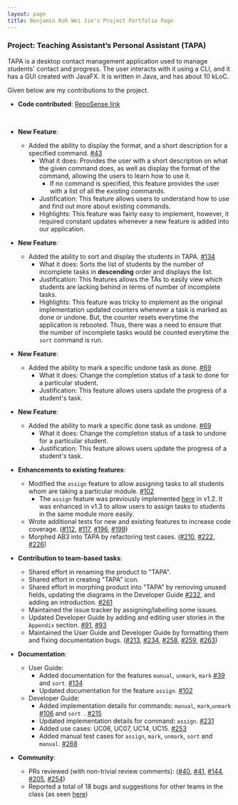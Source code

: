 ```yaml
---
layout: page
title: Benjamin Koh Wei Jie's Project Portfolio Page
---
```


### Project: Teaching Assistant’s Personal Assistant (TAPA)

TAPA is a desktop contact management application used to manage students' contact and progress. The user interacts with it using a CLI, and it has a GUI created with JavaFX. It is written in Java, and has about 10 kLoC.

Given below are my contributions to the project.

* **Code contributed**: [RepoSense link](https://nus-cs2103-ay2122s2.github.io/tp-dashboard/?search=benjykoh&breakdown=true)

<br>

* **New Feature**:
  * Added the ability to display the format, and a short description for a specified command. [#43](https://github.com/AY2122S2-CS2103T-W09-4/tp/pull/43)
    * What it does: Provides the user with a short description on what the given command does, as well as display the format of the command, allowing the users to learn how to use it.
      * If no command is specified, this feature provides the user with a list of all the existing commands.
    * Justification: This feature allows users to understand how to use and find out more about existing commands.
    * Highlights: This feature was fairly easy to implement, however, it required constant updates whenever a new feature is added into our application.

* **New Feature**:
  * Added the ability to sort and display the students in TAPA. [#134](https://github.com/AY2122S2-CS2103T-W09-4/tp/pull/134)
    * What it does: Sorts the list of students by the number of incomplete tasks in **descending** order and displays the list.
    * Justification: This features allows the TAs to easily view which students are lacking behind in terms of number of incomplete tasks.
    * Highlights: This feature was tricky to implement as the original implementation updated counters whenever a task is marked as done or undone. But, the counter resets everytime the application is rebooted. Thus, there was a need to ensure that the number of incomplete tasks would be counted everytime the `sort` command is run.

* **New Feature**:
  * Added the ability to mark a specific undone task as done. [#69](https://github.com/AY2122S2-CS2103T-W09-4/tp/pull/69)
    * What it does: Change the completion status of a task to done for a particular student.
    * Justification: This feature allows users update the progress of a student's task.

<div style="page-break-after: always;"></div>

* **New Feature**:
  * Added the ability to mark a specific done task as undone. [#69](https://github.com/AY2122S2-CS2103T-W09-4/tp/pull/69)
    * What it does: Change the completion status of a task to undone for a particular student.
    * Justification: This feature allows users update the progress of a student's task.
  
* **Enhancements to existing features**:
  * Modified the `assign` feature to allow assigning tasks to all students whom are taking a particular module. [#102](https://github.com/AY2122S2-CS2103T-W09-4/tp/pull/102)
    * The `assign` feature was previously implemented [here](https://github.com/AY2122S2-CS2103T-W09-4/tp/pull/53) in v1.2. It was enhanced in v1.3 to allow users to assign tasks to students in the same module more easily.
  * Wrote additional tests for new and existing features to increase code coverage. ([#112](https://github.com/AY2122S2-CS2103T-W09-4/tp/pull/112), [#117](https://github.com/AY2122S2-CS2103T-W09-4/tp/pull/117), [#196](https://github.com/AY2122S2-CS2103T-W09-4/tp/pull/196), [#199](https://github.com/AY2122S2-CS2103T-W09-4/tp/pull/199))
  * Morphed AB3 into TAPA by refactoring test cases. ([#210](https://github.com/AY2122S2-CS2103T-W09-4/tp/pull/210), [#222](https://github.com/AY2122S2-CS2103T-W09-4/tp/pull/222), [#226](https://github.com/AY2122S2-CS2103T-W09-4/tp/pull/222))

* **Contribution to team-based tasks**:
  * Shared effort in renaming the product to "TAPA".
  * Shared effort in creating "TAPA" icon.
  * Shared effort in morphing product into "TAPA" by removing unused fields, updating the diagrams in the Developer Guide [#232](https://github.com/AY2122S2-CS2103T-W09-4/tp/pull/232), and adding an introduction. [#261](https://github.com/AY2122S2-CS2103T-W09-4/tp/pull/261) 
  * Maintained the issue tracker by assigning/labelling some issues.
  * Updated Developer Guide by adding and editing user stories in the `Appendix` section. [#91](https://github.com/AY2122S2-CS2103T-W09-4/tp/pull/91), [#93](https://github.com/AY2122S2-CS2103T-W09-4/tp/pull/93)
  * Maintained the User Guide and Developer Guide by formatting them and fixing documentation bugs. ([#213](https://github.com/AY2122S2-CS2103T-W09-4/tp/pull/213), [#234](https://github.com/AY2122S2-CS2103T-W09-4/tp/pull/234), [#258](https://github.com/AY2122S2-CS2103T-W09-4/tp/pull/258), [#259](https://github.com/AY2122S2-CS2103T-W09-4/tp/pull/259), [#263](https://github.com/AY2122S2-CS2103T-W09-4/tp/pull/263))
  

* **Documentation**:
  * User Guide:
    * Added documentation for the features `manual`, `unmark`, `mark` [#39](https://github.com/AY2122S2-CS2103T-W09-4/tp/pull/39) and `sort`. [#134](https://github.com/AY2122S2-CS2103T-W09-4/tp/pull/134)
    * Updated documentation for the feature `assign`. [#102](https://github.com/AY2122S2-CS2103T-W09-4/tp/pull/102)
  * Developer Guide:
    * Added implementation details for commands: `manual`, `mark`,`unmark` [#106](https://github.com/AY2122S2-CS2103T-W09-4/tp/pull/106) and `sort `. [#215](https://github.com/AY2122S2-CS2103T-W09-4/tp/pull/215)
    * Updated implementation details for command: `assign`. [#231](https://github.com/AY2122S2-CS2103T-W09-4/tp/pull/231)
    * Added use cases: UC06, UC07, UC14, UC15. [#253](https://github.com/AY2122S2-CS2103T-W09-4/tp/pull/253)
    * Added manual test cases for `assign`, `mark`, `unmark`, `sort` and `manual`. [#268](https://github.com/AY2122S2-CS2103T-W09-4/tp/pull/268)


* **Community**:
  * PRs reviewed (with non-trivial review comments): ([#40](https://github.com/AY2122S2-CS2103T-W09-4/tp/pull/40), [#41](https://github.com/AY2122S2-CS2103T-W09-4/tp/pull/41), [#144](https://github.com/AY2122S2-CS2103T-W09-4/tp/pull/144), [#205](https://github.com/AY2122S2-CS2103T-W09-4/tp/pull/205), [#254](https://github.com/AY2122S2-CS2103T-W09-4/tp/pull/254))
  * Reported a total of 18 bugs and suggestions for other teams in the class (as seen [here](https://github.com/Benjykoh/ped/issues))

